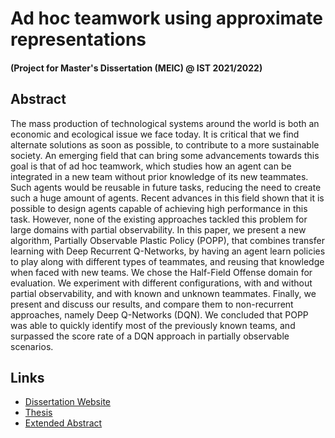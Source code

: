 # Ad hoc teamwork using approximate representations
#### (Project for Master's Dissertation (MEIC) @ IST 2021/2022)

## Abstract
The mass production of technological systems around the world is both an economic and ecological issue we face today. It is critical that we find alternate solutions as soon as possible, to contribute to a more sustainable society. An emerging field that can bring some advancements towards this goal is that of ad hoc teamwork, which studies how an agent can be integrated in a new team without prior knowledge of its new teammates. Such agents would be reusable in future tasks, reducing the need to create such a huge amount of agents. Recent advances in this field shown that it is possible to design agents capable of achieving high performance in this task. However, none of the existing approaches tackled this problem for large domains with partial observability. In this paper, we present a new algorithm, Partially Observable Plastic Policy (POPP), that combines transfer learning with Deep Recurrent Q-Networks, by having an agent learn policies to play along with different types of teammates, and reusing that knowledge when faced with new teams. We chose the Half-Field Offense domain for evaluation. We experiment with different configurations, with and without partial observability, and with known and unknown teammates. Finally, we present and discuss our results, and compare them to non-recurrent approaches, namely Deep Q-Networks (DQN). We concluded that POPP was able to quickly identify most of the previously known teams, and surpassed the score rate of a DQN approach in partially observable scenarios.

## Links
- [Dissertation Website](https://fenix.tecnico.ulisboa.pt/cursos/meic-t/dissertacao/846778572213921)
- [Thesis](Documents/90714-filipe-sousa-dissertacao.pdf)
- [Extended Abstract](Documents/90714-filipe-sousa-resumo.pdf)
